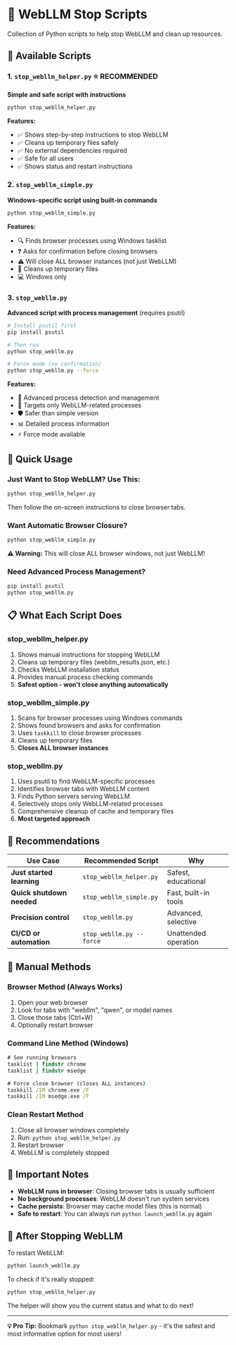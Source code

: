 # 🛑 WebLLM Stop Scripts

Collection of Python scripts to help stop WebLLM and clean up resources.

## 📁 Available Scripts

### 1. `stop_webllm_helper.py` ⭐ **RECOMMENDED**
**Simple and safe script with instructions**

```bash
python stop_webllm_helper.py
```

**Features:**
- ✅ Shows step-by-step instructions to stop WebLLM
- ✅ Cleans up temporary files safely
- ✅ No external dependencies required
- ✅ Safe for all users
- ✅ Shows status and restart instructions

### 2. `stop_webllm_simple.py`
**Windows-specific script using built-in commands**

```bash
python stop_webllm_simple.py
```

**Features:**
- 🔍 Finds browser processes using Windows tasklist
- ❓ Asks for confirmation before closing browsers
- ⚠️ Will close ALL browser instances (not just WebLLM)
- 🧹 Cleans up temporary files
- 💻 Windows only

### 3. `stop_webllm.py`
**Advanced script with process management** (requires psutil)

```bash
# Install psutil first
pip install psutil

# Then run
python stop_webllm.py

# Force mode (no confirmation)
python stop_webllm.py --force
```

**Features:**
- 🔬 Advanced process detection and management
- 🎯 Targets only WebLLM-related processes
- 🛡️ Safer than simple version
- 📊 Detailed process information
- ⚡ Force mode available

## 🚀 Quick Usage

### Just Want to Stop WebLLM? Use This:
```bash
python stop_webllm_helper.py
```

Then follow the on-screen instructions to close browser tabs.

### Want Automatic Browser Closure?
```bash
python stop_webllm_simple.py
```

**⚠️ Warning:** This will close ALL browser windows, not just WebLLM!

### Need Advanced Process Management?
```bash
pip install psutil
python stop_webllm.py
```

## 📋 What Each Script Does

### stop_webllm_helper.py
1. Shows manual instructions for stopping WebLLM
2. Cleans up temporary files (webllm_results.json, etc.)
3. Checks WebLLM installation status
4. Provides manual process checking commands
5. **Safest option - won't close anything automatically**

### stop_webllm_simple.py
1. Scans for browser processes using Windows commands
2. Shows found browsers and asks for confirmation
3. Uses `taskkill` to close browser processes
4. Cleans up temporary files
5. **Closes ALL browser instances**

### stop_webllm.py
1. Uses psutil to find WebLLM-specific processes
2. Identifies browser tabs with WebLLM content
3. Finds Python servers serving WebLLM
4. Selectively stops only WebLLM-related processes
5. Comprehensive cleanup of cache and temporary files
6. **Most targeted approach**

## 🎯 Recommendations

| Use Case | Recommended Script | Why |
|----------|-------------------|-----|
| **Just started learning** | `stop_webllm_helper.py` | Safest, educational |
| **Quick shutdown needed** | `stop_webllm_simple.py` | Fast, built-in tools |
| **Precision control** | `stop_webllm.py` | Advanced, selective |
| **CI/CD or automation** | `stop_webllm.py --force` | Unattended operation |

## 🔧 Manual Methods

### Browser Method (Always Works)
1. Open your web browser
2. Look for tabs with "webllm", "qwen", or model names
3. Close those tabs (Ctrl+W)
4. Optionally restart browser

### Command Line Method (Windows)
```cmd
# See running browsers
tasklist | findstr chrome
tasklist | findstr msedge

# Force close browser (closes ALL instances)
taskkill /IM chrome.exe /F
taskkill /IM msedge.exe /F
```

### Clean Restart Method
1. Close all browser windows completely
2. Run: `python stop_webllm_helper.py`
3. Restart browser
4. WebLLM is completely stopped

## 🚨 Important Notes

- **WebLLM runs in browser**: Closing browser tabs is usually sufficient
- **No background processes**: WebLLM doesn't run system services
- **Cache persists**: Browser may cache model files (this is normal)
- **Safe to restart**: You can always run `python launch_webllm.py` again

## 🎉 After Stopping WebLLM

To restart WebLLM:
```bash
python launch_webllm.py
```

To check if it's really stopped:
```bash
python stop_webllm_helper.py
```

The helper will show you the current status and what to do next!

---

**💡 Pro Tip:** Bookmark `python stop_webllm_helper.py` - it's the safest and most informative option for most users!